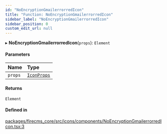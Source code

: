 ```yaml
---
id: "NoEncryptionGmailerrorredIcon"
title: "Function: NoEncryptionGmailerrorredIcon"
sidebar_label: "NoEncryptionGmailerrorredIcon"
sidebar_position: 0
custom_edit_url: null
---
```


▸ **NoEncryptionGmailerrorredIcon**(`props`): `Element`

#### Parameters

| Name | Type |
| :------ | :------ |
| `props` | [`IconProps`](../types/IconProps.md) |

#### Returns

`Element`

#### Defined in

[packages/firecms_core/src/icons/components/NoEncryptionGmailerrorredIcon.tsx:3](https://github.com/FireCMSco/firecms/blob/d45f3739/packages/firecms_core/src/icons/components/NoEncryptionGmailerrorredIcon.tsx#L3)
